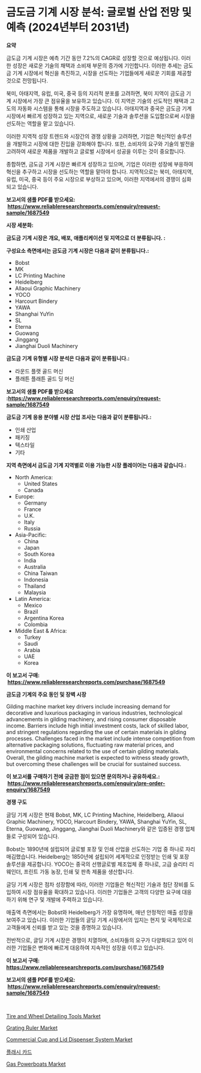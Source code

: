<p><h1>금도금 기계 시장 분석: 글로벌 산업 전망 및 예측 (2024년부터 2031년)</h1></p><p><strong>요약</strong></p>
<p><p>금도금 기계 시장은 예측 기간 동안 7.2%의 CAGR로 성장할 것으로 예상됩니다. 이러한 성장은 새로운 기술의 채택과 소비재 부문의 증가에 기인합니다. 이러한 추세는 금도금 기계 시장에서 혁신을 촉진하고, 시장을 선도하는 기업들에게 새로운 기회를 제공할 것으로 전망됩니다.</p><p>북미, 아태지역, 유럽, 미국, 중국 등의 지리적 분포를 고려하면, 북미 지역이 금도금 기계 시장에서 가장 큰 점유율을 보유하고 있습니다. 이 지역은 기술의 선도적인 채택과 고도의 자동화 시스템을 통해 시장을 주도하고 있습니다. 아태지역과 중국은 금도금 기계 시장에서 빠르게 성장하고 있는 지역으로, 새로운 기술과 솔루션을 도입함으로써 시장을 선도하는 역할을 맡고 있습니다.</p><p>이러한 지역적 성장 트렌드와 시장간의 경쟁 상황을 고려하면, 기업은 혁신적인 솔루션을 개발하고 시장에 대한 진입을 강화해야 합니다. 또한, 소비자의 요구와 기술의 발전을 고려하여 새로운 제품을 개발하고 글로벌 시장에서 성공을 이루는 것이 중요합니다.</p><p>종합하면, 금도금 기계 시장은 빠르게 성장하고 있으며, 기업은 이러한 성장에 부응하여 혁신을 추구하고 시장을 선도하는 역할을 맡아야 합니다. 지역적으로는 북미, 아태지역, 유럽, 미국, 중국 등이 주요 시장으로 부상하고 있으며, 이러한 지역에서의 경쟁이 심화되고 있습니다.</p></p>
<p><strong>보고서의 샘플 PDF를 받으세요: &nbsp;<a href="https://www.reliableresearchreports.com/enquiry/request-sample/1687549">https://www.reliableresearchreports.com/enquiry/request-sample/1687549</a></strong></p>
<p><strong>시장 세분화:</strong></p>
<p><strong> 금도금 기계 시장은 개요, 배포, 애플리케이션 및 지역으로 더 분류됩니다. :</strong></p>
<p><strong>구성요소 측면에서는 금도금 기계 시장은 다음과 같이 분류됩니다.:</strong></p>
<p><ul><li>Bobst</li><li>MK</li><li>LC Printing Machine</li><li>Heidelberg</li><li>Allaoui Graphic Machinery</li><li>YOCO</li><li>Harcourt Bindery</li><li>YAWA</li><li>Shanghai YuYin</li><li>SL</li><li>Eterna</li><li>Guowang</li><li>Jinggang</li><li>Jianghai Duoli Machinery</li></ul></p>
<p><strong> 금도금 기계 유형별 시장 분석은 다음과 같이 분류됩니다.:</strong></p>
<p><ul><li>라운드 플랫 골드 머신</li><li>플래튼 플래튼 골드 딩 머신</li></ul></p>
<p><strong>보고서의 샘플 PDF를 받으세요 :<a href="https://www.reliableresearchreports.com/enquiry/request-sample/1687549">https://www.reliableresearchreports.com/enquiry/request-sample/1687549</a></strong></p>
<p><strong> 금도금 기계 응용 분야별 시장 산업 조사는 다음과 같이 분류됩니다.:</strong></p>
<p><ul><li>인쇄 산업</li><li>패키징</li><li>텍스타일</li><li>기타</li></ul></p>
<p><strong>지역 측면에서 금도금 기계 지역별로 이용 가능한 시장 플레이어는 다음과 같습니다.:</strong></p>
<p><ul>
    <li>
        North America:
        <ul>
            <li>United States</li>
            <li>Canada</li>
        </ul>
    </li>
    <li>
        Europe:
        <ul>
            <li>Germany</li>
            <li>France</li>
            <li>U.K.</li>
            <li>Italy</li>
            <li>Russia</li>
        </ul>
    </li>
    <li>
        Asia-Pacific:
        <ul>
            <li>China</li>
            <li>Japan</li>
            <li>South Korea</li>
            <li>India</li>
            <li>Australia</li>
            <li>China Taiwan</li>
            <li>Indonesia</li>
            <li>Thailand</li>
            <li>Malaysia</li>
        </ul>
    </li>
    <li>
        Latin America:
        <ul>
            <li>Mexico</li>
            <li>Brazil</li>
            <li>Argentina Korea</li>
            <li>Colombia</li>
        </ul>
    </li>
    <li>
        Middle East & Africa:
        <ul>
            <li>Turkey</li>
            <li>Saudi</li>
            <li>Arabia</li>
            <li>UAE</li>
            <li>Korea</li>
        </ul>
    </li>
    </ul></p>
<p><strong>이 보고서 구매: &nbsp;<a href="https://www.reliableresearchreports.com/purchase/1687549">https://www.reliableresearchreports.com/purchase/1687549</a></strong></p>
<p><strong>금도금 기계의 주요 동인 및 장벽 시장</strong></p>
<p><p>Gilding machine market key drivers include increasing demand for decorative and luxurious packaging in various industries, technological advancements in gilding machinery, and rising consumer disposable income. Barriers include high initial investment costs, lack of skilled labor, and stringent regulations regarding the use of certain materials in gilding processes. Challenges faced in the market include intense competition from alternative packaging solutions, fluctuating raw material prices, and environmental concerns related to the use of certain gilding materials. Overall, the gilding machine market is expected to witness steady growth, but overcoming these challenges will be crucial for sustained success.</p></p>
<p><strong>이 보고서를 구매하기 전에 궁금한 점이 있으면 문의하거나 공유하세요.: &nbsp;<a href="https://www.reliableresearchreports.com/enquiry/pre-order-enquiry/1687549">https://www.reliableresearchreports.com/enquiry/pre-order-enquiry/1687549</a></strong></p>
<p><strong>경쟁 구도</strong></p>
<p><p>글딩 기계 시장은 현재 Bobst, MK, LC Printing Machine, Heidelberg, Allaoui Graphic Machinery, YOCO, Harcourt Bindery, YAWA, Shanghai YuYin, SL, Eterna, Guowang, Jinggang, Jianghai Duoli Machinery와 같은 입증된 경쟁 업체들로 구성되어 있습니다.</p><p>Bobst는 1890년에 설립되어 글로벌 포장 및 인쇄 산업을 선도하는 기업 중 하나로 자리매김했습니다. Heidelberg는 1850년에 설립되어 세계적으로 인정받는 인쇄 및 포장 솔루션을 제공합니다. YOCO는 중국의 선행글로벌 제조업체 중 하나로, 고급 슬리터 리웨인더, 프린트 가동 농장, 인쇄 및 판촉 제품을 생산합니다.</p><p>글딩 기계 시장은 점차 성장함에 따라, 이러한 기업들은 혁신적인 기술과 첨단 장비를 도입하여 시장 점유율을 확대하고 있습니다. 이러한 기업들은 고객의 다양한 요구에 대응하기 위해 연구 및 개발에 주력하고 있습니다.</p><p>매출액 측면에서는 Bobst와 Heidelberg가 가장 유명하며, 매년 안정적인 매출 성장을 보여주고 있습니다. 이러한 기업들의 글딩 기계 시장에서의 입지는 현지 및 국제적으로 고객들에게 신뢰를 받고 있는 것을 증명하고 있습니다.</p><p>전반적으로, 글딩 기계 시장은 경쟁이 치열하며, 소비자들의 요구가 다양화되고 있어 이러한 기업들은 변화에 빠르게 대응하여 지속적인 성장을 이루고 있습니다.</p></p>
<p><strong>이 보고서 구매: &nbsp; <a href="https://www.reliableresearchreports.com/purchase/1687549">https://www.reliableresearchreports.com/purchase/1687549</a></strong></p>
<p><strong>보고서의 샘플 PDF를 받으세요: &nbsp;<a href="https://www.reliableresearchreports.com/enquiry/request-sample/1687549">https://www.reliableresearchreports.com/enquiry/request-sample/1687549</a></strong><strong></strong></p>
<p>&nbsp;</p>
<p><p><a href="https://view.publitas.com/reportprime-1/tire-and-wheel-detailing-tools-market-research-report-forecasted-for-period-from-2024-2031-by-market-type-market-application-and-region/">Tire and Wheel Detailing Tools Market</a></p><p><a href="https://github.com/abdelrhmankishk22/Market-Research-Report-List-3/blob/main/grating-ruler-market.md">Grating Ruler Market</a></p><p><a href="https://gratis-rainforest-2ca.notion.site/Commercial-Cup-and-Lid-Dispenser-System-Market-Dynamics-2024-2031-Also-about-Its-Market-Trends-Pro-00b98c91741446c5ad78935d5317531d">Commercial Cup and Lid Dispenser System Market</a></p><p><a href="https://github.com/akzkkws047661437/Market-Research-Report-List-1/blob/main/8894390186874.md">플래시 카드</a></p><p><a href="https://crocus-run-b5a.notion.site/Gas-Powerboats-Market-Size-2024-2031-Global-Industrial-Analysis-Key-Geographical-Regions-Market--dcb34e61327b459f8b0042da3d111fbe">Gas Powerboats Market</a></p></p>